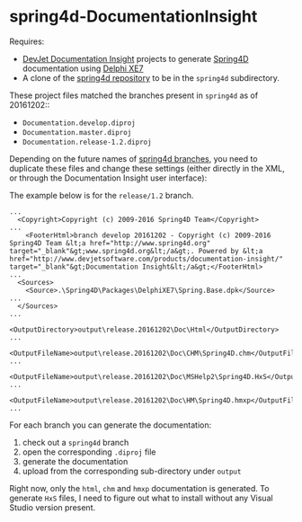 # spring4d-DocumentationInsight

Requires:

- [DevJet Documentation Insight](http://www.devjetsoftware.com/products/documentation-insight/) projects to generate [Spring4D](https://bitbucket.org/sglienke/spring4d) documentation using [Delphi XE7](http://docwiki.embarcadero.com/RADStudio/XE7/en/Main_Page)
- A clone of the [spring4d repository](https://bitbucket.org/sglienke/spring4d.git) to be in the `spring4d` subdirectory.

These project files matched the branches present in `spring4d` as of 20161202::

- `Documentation.develop.diproj`
- `Documentation.master.diproj`
- `Documentation.release-1.2.diproj`

Depending on the future names of [spring4d branches](https://bitbucket.org/sglienke/spring4d/branches/), you need to duplicate these files and change these settings (either directly in the XML, or through the Documentation Insight user interface):

The example below is for the `release/1.2` branch.

    ...
      <Copyright>Copyright (c) 2009-2016 Spring4D Team</Copyright>
    ...
        <FooterHtml>branch develop 20161202 - Copyright (c) 2009-2016 Spring4D Team &lt;a href="http://www.spring4d.org" target="_blank"&gt;www.spring4d.org&lt;/a&gt;. Powered by &lt;a href="http://www.devjetsoftware.com/products/documentation-insight/" target="_blank"&gt;Documentation Insight&lt;/a&gt;</FooterHtml>
    ...
      <Sources>
        <Source>.\Spring4D\Packages\DelphiXE7\Spring.Base.dpk</Source>
    ...
      </Sources>
    ...
          <OutputDirectory>output\release.20161202\Doc\Html</OutputDirectory>
    ...
          <OutputFileName>output\release.20161202\Doc\CHM\Spring4D.chm</OutputFileName>
    ...
          <OutputFileName>output\release.20161202\Doc\MSHelp2\Spring4D.HxS</OutputFileName>
    ...
          <OutputFileName>output\release.20161202\Doc\HM\Spring4D.hmxp</OutputFileName>
    ...

For each branch you can generate the documentation:

1. check out a `spring4d` branch
2. open the corresponding `.diproj` file
3. generate the documentation
4. upload from the corresponding sub-directory under `output`

Right now, only the `html`, `chm` and `hmxp` documentation is generated. To generate `HxS` files, I need to figure out what to install without any Visual Studio version present.

